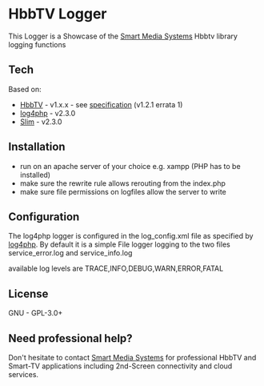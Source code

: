 HbbTV Logger
=========

This Logger is a Showcase of the [Smart Media Systems] Hbbtv library logging functions

Tech
-----------

Based on:

* [HbbTV] - v1.x.x - see [specification] (v1.2.1 errata 1)
* [log4php] - v2.3.0
* [Slim] - v2.3.0


Installation
--------------

- run on an apache server of your choice e.g. xampp (PHP has to be installed)
- make sure the rewrite rule allows rerouting from the index.php
- make sure file permissions on logfiles allow the server to write

Configuration
--------------

The log4php logger is configured in the log_config.xml file as specified by [log4php].
By default it is a simple File logger logging to the two files service_error.log and service_info.log

available log levels are TRACE,INFO,DEBUG,WARN,ERROR,FATAL




License
--------

GNU - GPL-3.0+



Need professional help?
--------------
Don't hesitate to contact [Smart Media Systems] for professional HbbTV and Smart-TV applications including 2nd-Screen connectivity and cloud services.



[HbbTV]:http://hbbtv.org
[Smart Media Systems]:http://smartmedia-systems.de
[specification]:http://hbbtv.org/pages/about_hbbtv/TS102796-v121-errata-1.pdf
[Slim]:http://www.slimframework.com/
[log4php]:http://logging.apache.org/log4php/